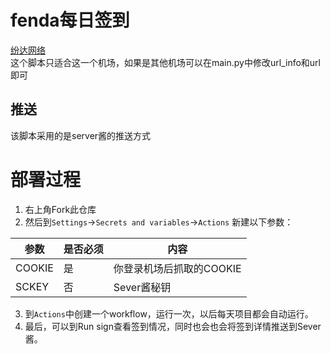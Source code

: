 # fenda每日签到
<a href="https://fenda.cloud/" target="_blank">纷达网络<a><br/>
这个脚本只适合这一个机场，如果是其他机场可以在main.py中修改url_info和url即可
## 推送
  该脚本采用的是server酱的推送方式

# 部署过程
 
1. 右上角Fork此仓库
2. 然后到`Settings`→`Secrets and variables`→`Actions` 新建以下参数：

| 参数  | 是否必须  | 内容  | 
| ------------ | ------------ | ------------ |
| COOKIE  | 是  | 你登录机场后抓取的COOKIE  |
| SCKEY  | 否  | Sever酱秘钥  |

3. 到`Actions`中创建一个workflow，运行一次，以后每天项目都会自动运行。
4. 最后，可以到Run sign查看签到情况，同时也会也会将签到详情推送到Sever酱。
